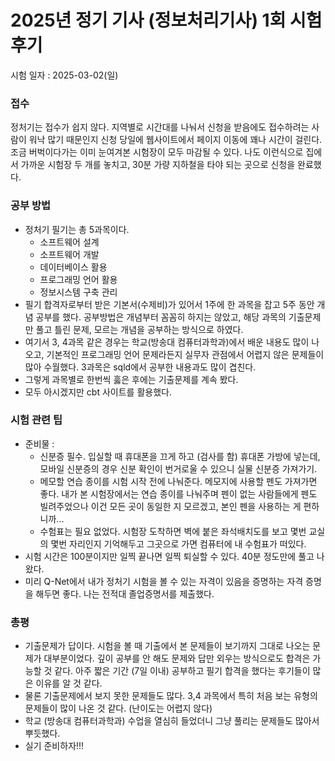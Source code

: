 # 2025년 정기 기사 (정보처리기사) 1회 시험 후기

시험 일자 : 2025-03-02(일)

### 접수
정처기는 접수가 쉽지 않다. 지역별로 시간대를 나눠서 신청을 받음에도 접수하려는 사람이 워낙 많기 때문인지 신청 당일에 웹사이트에서 페이지 이동에 꽤나 시간이 걸린다.
조금 버벅이다가는 이미 눈여겨본 시험장이 모두 마감될 수 있다. 
나도 이런식으로 집에서 가까운 시험장 두 개를 놓치고, 30분 가량 지하철을 타야 되는 곳으로 신청을 완료했다.  

### 공부 방법
* 정처기 필기는 총 5과목이다. 
  * 소프트웨어 설계
  * 소프트웨어 개발
  * 데이터베이스 활용
  * 프로그래밍 언어 활용
  * 정보시스템 구축 관리
* 필기 합격자로부터 받은 기본서(수제비)가 있어서 1주에 한 과목을 잡고 5주 동안 개념 공부를 했다. 공부방법은 개념부터 꼼꼼히 하지는 않았고, 해당 과목의 기출문제만 풀고 틀린 문제, 모르는 개념을 공부하는 방식으로 하였다.
* 여기서 3, 4과목 같은 경우는 학교(방송대 컴퓨터과학과)에서 배운 내용도 많이 나오고, 기본적인 프로그래밍 언어 문제라든지 실무자 관점에서 어렵지 않은 문제들이 많아 수월했다. 3과목은 sqld에서 공부한 내용과도 많이 겹친다.
* 그렇게 과목별로 한번씩 훓은 후에는 기출문제를 계속 봤다.
* 모두 아시겠지만 cbt 사이트를 활용했다.

### 시험 관련 팁
* 준비물 : 
  * 신분증 필수. 입실할 때 휴대폰을 끄게 하고 (검사를 함) 휴대폰 가방에 넣는데, 모바일 신분증의 경우 신분 확인이 번거로울 수 있으니 실물 신분증 가져가기.
  * 메모할 연습 종이를 시험 시작 전에 나눠준다. 메모지에 사용할 펜도 가져가면 좋다. 내가 본 시험장에서는 연습 종이를 나눠주며 펜이 없는 사람들에게 펜도 빌려주었으나 이건 모든 곳이 동일한 지 모르겠고, 본인 펜을 사용하는 게 편하니까...
  * 수험표는 필요 없었다. 시험장 도착하면 벽에 붙은 좌석배치도를 보고 몇번 교실의 몇번 자리인지 기억해두고 그곳으로 가면 컴퓨터에 내 수험표가 떠있다.
* 시험 시간은 100분이지만 일찍 끝나면 일찍 퇴실할 수 있다. 40분 정도만에 풀고 나왔다.
* 미리 Q-Net에서 내가 정처기 시험을 볼 수 있는 자격이 있음을 증명하는 자격 증명을 해두면 좋다. 나는 전적대 졸업증명서를 제출했다.  

### 총평
* 기출문제가 답이다. 시험을 볼 때 기출에서 본 문제들이 보기까지 그대로 나오는 문제가 대부분이었다. 깊이 공부를 안 해도 문제와 답만 외우는 방식으로도 합격은 가능할 것 같다. 아주 짧은 기간 (7일 이내) 공부하고 필기 합격을 했다는 후기들이 많은 이유를 알 것 같다.
* 물론 기출문제에서 보지 못한 문제들도 많다. 3,4 과목에서 특히 처음 보는 유형의 문제들이 많이 나온 것 같다. (난이도는 어렵지 않다)
* 학교 (방송대 컴퓨터과학과) 수업을 열심히 들었더니 그냥 풀리는 문제들도 많아서 뿌듯했다. 
* 실기 준비하자!!!